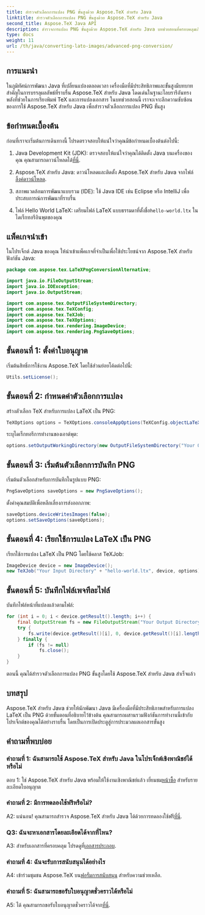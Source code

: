 ```yaml
---
title: สำรวจตัวเลือกการแปลง PNG ขั้นสูงด้วย Aspose.TeX สำหรับ Java
linktitle: สำรวจตัวเลือกการแปลง PNG ขั้นสูงด้วย Aspose.TeX สำหรับ Java
second_title: Aspose.TeX Java API
description: สำรวจการแปลง PNG ขั้นสูงด้วย Aspose.TeX สำหรับ Java บทช่วยสอนที่ครอบคลุมเกี่ยวกับการแปลง LaTeX เป็น PNG
type: docs
weight: 11
url: /th/java/converting-lato-images/advanced-png-conversion/
---
```

## การแนะนำ

ในภูมิทัศน์การพัฒนา Java ที่เปลี่ยนแปลงตลอดเวลา เครื่องมือที่มีประสิทธิภาพและขั้นสูงมีบทบาทสำคัญในการบรรลุผลลัพธ์ที่ราบรื่น Aspose.TeX สำหรับ Java โดดเด่นในฐานะไลบรารีอันทรงพลังที่ช่วยในการเรียงพิมพ์ TeX และการแปลงเอกสาร ในบทช่วยสอนนี้ เราจะเจาะลึกความซับซ้อนของการใช้ Aspose.TeX สำหรับ Java เพื่อสำรวจตัวเลือกการแปลง PNG ขั้นสูง

## ข้อกำหนดเบื้องต้น

ก่อนที่เราจะเริ่มต้นการเดินทางนี้ โปรดตรวจสอบให้แน่ใจว่าคุณมีข้อกำหนดเบื้องต้นต่อไปนี้:

1.  Java Development Kit (JDK): ตรวจสอบให้แน่ใจว่าคุณได้ติดตั้ง Java บนเครื่องของคุณ คุณสามารถดาวน์โหลดได้[ที่นี่](https://www.oracle.com/java/technologies/javase-downloads.html).

2.  Aspose.TeX สำหรับ Java: ดาวน์โหลดและติดตั้ง Aspose.TeX สำหรับ Java จากไฟล์[ลิ้งค์ดาวน์โหลด](https://releases.aspose.com/tex/java/).

3. สภาพแวดล้อมการพัฒนาแบบรวม (IDE): ใช้ Java IDE เช่น Eclipse หรือ IntelliJ เพื่อประสบการณ์การพัฒนาที่ราบรื่น

4.  ไฟล์ Hello World LaTeX: เตรียมไฟล์ LaTeX แบบธรรมดาที่ตั้งชื่อ`hello-world.ltx` ในไดเร็กทอรีอินพุตของคุณ

## แพ็คเกจนำเข้า

ในโปรเจ็กต์ Java ของคุณ ให้นำเข้าแพ็คเกจที่จำเป็นเพื่อใช้ประโยชน์จาก Aspose.TeX สำหรับฟังก์ชัน Java:

```java
package com.aspose.tex.LaTeXPngConversionAlternative;

import java.io.FileOutputStream;
import java.io.IOException;
import java.io.OutputStream;

import com.aspose.tex.OutputFileSystemDirectory;
import com.aspose.tex.TeXConfig;
import com.aspose.tex.TeXJob;
import com.aspose.tex.TeXOptions;
import com.aspose.tex.rendering.ImageDevice;
import com.aspose.tex.rendering.PngSaveOptions;
```

## ขั้นตอนที่ 1: ตั้งค่าใบอนุญาต

เริ่มต้นสิทธิ์การใช้งาน Aspose.TeX โดยใช้ส่วนย่อยโค้ดต่อไปนี้:

```java
Utils.setLicense();
```

## ขั้นตอนที่ 2: กำหนดค่าตัวเลือกการแปลง

สร้างตัวเลือก TeX สำหรับการแปลง LaTeX เป็น PNG:

```java
TeXOptions options = TeXOptions.consoleAppOptions(TeXConfig.objectLaTeX());
```

ระบุไดเร็กทอรีการทำงานของเอาต์พุต:

```java
options.setOutputWorkingDirectory(new OutputFileSystemDirectory("Your Output Directory"));
```

## ขั้นตอนที่ 3: เริ่มต้นตัวเลือกการบันทึก PNG

เริ่มต้นตัวเลือกสำหรับการบันทึกในรูปแบบ PNG:

```java
PngSaveOptions saveOptions = new PngSaveOptions();
```

ตั้งค่าคุณสมบัติเพื่อหลีกเลี่ยงการส่งออกภาพ:

```java
saveOptions.deviceWritesImages(false);
options.setSaveOptions(saveOptions);
```

## ขั้นตอนที่ 4: เรียกใช้การแปลง LaTeX เป็น PNG

เรียกใช้การแปลง LaTeX เป็น PNG โดยใช้คลาส TeXJob:

```java
ImageDevice device = new ImageDevice();
new TeXJob("Your Input Directory" + "hello-world.ltx", device, options).run();
```

## ขั้นตอนที่ 5: บันทึกไฟล์เพจทีละไฟล์

บันทึกไฟล์หน้าที่แปลงแล้วตามไฟล์:

```java
for (int i = 0; i < device.getResult().length; i++) {
    final OutputStream fs = new FileOutputStream("Your Output Directory" + "page-" + (i + 1) + ".png");
    try {
        fs.write(device.getResult()[i], 0, device.getResult()[i].length);
    } finally {
        if (fs != null)
            fs.close();
    }
}
```

ตอนนี้ คุณได้สำรวจตัวเลือกการแปลง PNG ขั้นสูงโดยใช้ Aspose.TeX สำหรับ Java สำเร็จแล้ว

## บทสรุป

Aspose.TeX สำหรับ Java ช่วยให้นักพัฒนา Java มีเครื่องมือที่มีประสิทธิภาพสำหรับการแปลง LaTeX เป็น PNG ด้วยขั้นตอนที่อธิบายไว้ข้างต้น คุณสามารถผสานรวมฟังก์ชันการทำงานนี้เข้ากับโปรเจ็กต์ของคุณได้อย่างราบรื่น โดยเป็นการเปิดประตูสู่การประมวลผลเอกสารขั้นสูง

## คำถามที่พบบ่อย

### คำถามที่ 1: ฉันสามารถใช้ Aspose.TeX สำหรับ Java ในโปรเจ็กต์เชิงพาณิชย์ได้หรือไม่

 ตอบ 1: ใช่ Aspose.TeX สำหรับ Java พร้อมให้ใช้งานเชิงพาณิชย์แล้ว เยี่ยมชม[หน้าซื้อ](https://purchase.aspose.com/buy) สำหรับรายละเอียดใบอนุญาต

### คำถามที่ 2: มีการทดลองใช้ฟรีหรือไม่?

 A2: แน่นอน! คุณสามารถสำรวจ Aspose.TeX สำหรับ Java ได้ด้วยการทดลองใช้ฟรี[ที่นี่](https://releases.aspose.com/).

### Q3: ฉันจะหาเอกสารโดยละเอียดได้จากที่ไหน?

 A3: สำหรับเอกสารที่ครอบคลุม โปรดดูที่[เอกสารประกอบ](https://reference.aspose.com/tex/java/).

### คำถามที่ 4: ฉันจะรับการสนับสนุนได้อย่างไร

 A4: เข้าร่วมชุมชน Aspose.TeX บน[ฟอรั่มการสนับสนุน](https://forum.aspose.com/c/tex/47) สำหรับความช่วยเหลือ.

### คำถามที่ 5: ฉันสามารถขอรับใบอนุญาตชั่วคราวได้หรือไม่

 A5: ได้ คุณสามารถขอรับใบอนุญาตชั่วคราวได้จาก[ที่นี่](https://purchase.aspose.com/temporary-license/).